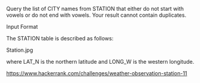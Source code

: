 Query the list of CITY names from STATION that either do not start with vowels or do not end with vowels. Your result cannot contain duplicates.

Input Format

The STATION table is described as follows:

Station.jpg

where LAT_N is the northern latitude and LONG_W is the western longitude.


https://www.hackerrank.com/challenges/weather-observation-station-11
